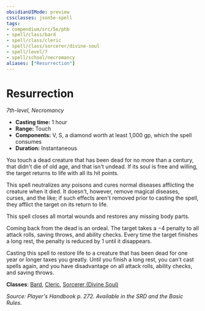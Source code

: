 ```yaml
---
obsidianUIMode: preview
cssclasses: json5e-spell
tags:
- compendium/src/5e/phb
- spell/class/bard
- spell/class/cleric
- spell/class/sorcerer/divine-soul
- spell/level/7
- spell/school/necromancy
aliases: ["Resurrection"]
---
```

# Resurrection
*7th-level, Necromancy*  

- **Casting time:** 1 hour
- **Range:** Touch
- **Components:** V, S, a diamond worth at least 1,000 gp, which the spell consumes
- **Duration:** Instantaneous

You touch a dead creature that has been dead for no more than a century, that didn't die of old age, and that isn't undead. If its soul is free and willing, the target returns to life with all its hit points.

This spell neutralizes any poisons and cures normal diseases afflicting the creature when it died. It doesn't, however, remove magical diseases, curses, and the like; if such effects aren't removed prior to casting the spell, they afflict the target on its return to life.

This spell closes all mortal wounds and restores any missing body parts.

Coming back from the dead is an ordeal. The target takes a −4 penalty to all attack rolls, saving throws, and ability checks. Every time the target finishes a long rest, the penalty is reduced by 1 until it disappears.

Casting this spell to restore life to a creature that has been dead for one year or longer taxes you greatly. Until you finish a long rest, you can't cast spells again, and you have disadvantage on all attack rolls, ability checks, and saving throws.

**Classes**: [Bard](z_compendium/classes/bard.md), [Cleric](z_compendium/classes/cleric.md), [Sorcerer (Divine Soul)](z_compendium/classes/sorcerer-divine-soul-xge.md)

*Source: Player's Handbook p. 272. Available in the SRD and the Basic Rules.*